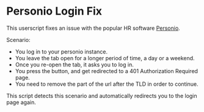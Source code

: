 # Personio Login Fix

This userscript fixes an issue with the popular HR software [Personio](https://www.personio.com/).

Scenario:

- You log in to your personio instance.
- You leave the tab open for a longer period of time, a day or a weekend.
- Once you re-open the tab, it asks you to log in.
- You press the button, and get redirected to a 401 Authorization Required page.
- You need to remove the part of the url after the TLD in order to continue.

This script detects this scenario and automatically redirects you to the login page again.
